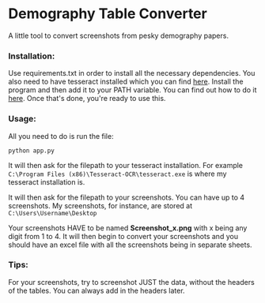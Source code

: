 # Demography Table Converter
 A little tool to convert screenshots from pesky demography papers.

### Installation:

Use requirements.txt in order to install all the necessary dependencies. You also need to have tesseract installed which you can find [here](https://digi.bib.uni-mannheim.de/tesseract/tesseract-ocr-setup-3.05.02-20180621.exe). Install the program and then add it to your PATH variable. You can find out how to do it [here](https://medium.com/quantrium-tech/installing-and-using-tesseract-4-on-windows-10-4f7930313f82). Once that's done, you're ready to use this. 

### Usage:

All you need to do is run the file:

```
python app.py
```

It will then ask for the filepath to your tesseract installation. For example `C:\Program Files (x86)\Tesseract-OCR\tesseract.exe` is where my tesseract installation is. 

It will then ask for the filepath to your screenshots. You can have up to 4 screenshots. My screenshots, for instance, are stored at `C:\Users\Username\Desktop`

Your screenshots HAVE to be named **Screenshot_x.png** with x being any digit from 1 to 4. It will then begin to convert your screenshots and you should have an excel file with all the screenshots being in separate sheets. 

### Tips:

For your screenshots, try to screenshot JUST the data, without the headers of the tables. You can always add in the headers later. 

